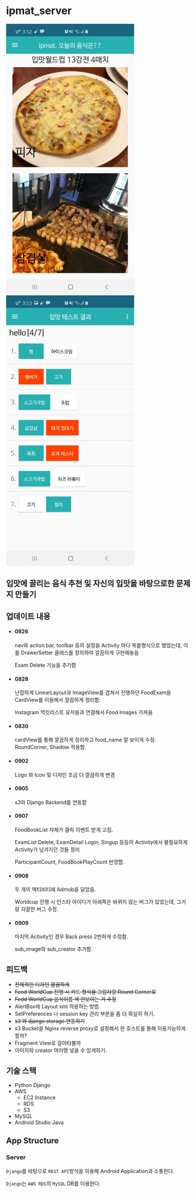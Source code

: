 # ipmat_server
![preview1](preview1.jpg)![preview2](preview2.jpg)



## 입맛에 끌리는 음식 추천 및 자신의 입맛을 바탕으로한 문제지 만들기



## 업데이트 내용

* #### 0826

  nav와 action bar, toolbar 등의 설정을 Activity 마다 복붙형식으로 했었는데, 이를 DrawerSetter 클래스를 정의하여 깔끔하게 구현해놓음 

  Exam Delete 기능을 추가함

* #### 0828

  난잡하게 LinearLayout과 ImageView를 겹쳐서 진행하던 FoodExam을 CardView를 이용해서 깔끔하게 정리함.

  Instagram 먹킷리스트 유저들과 연결해서 Food Images 가져옴

* #### 0830

  cardView를 통해 깔끔하게 정리하고 food_name 잘 보이게 수정. RoundCorner, Shadow 적용함.

* #### 0902

  Logo 와 Icon 및 디자인 조금 더 깔끔하게 변경

* #### 0905

  s3와 Django Backend를 연동함

* #### 0907

  FoodBookList 자체가 클릭 이벤트 받게 고침.

  ExamList Delete, ExamDetail Login, Singup 등등의 Activity에서 불필요하게 Activity가 남겨지던 것들 정리

  ParticipantCount, FoodBookPlayCount 반영함.

* #### 0908

  두 개의 액티비티에 Admob을 달았음.

  Worldcup 진행 시 인스타 아이디가 아래쪽은 바뀌지 않는 버그가 있었는데, 그거랑 자잘한 버그 수정.

* #### 0909

  마지막 Activity인 경우 Back press 2번하게 수정함.
  
  sub_image와 sub_creator 추가함.



## 피드백

* ~~전체적인 디자인 깔끔하게~~
* ~~Food WorldCup 진행 시 카드 형식을 그림자랑 Round Corner로~~
* ~~Fodd WorldCup 음식이름 색 안보이는 거 수정~~
* AlertBox에 Layout xml 적용하는 방법
* SetPreferences 나 session key 관리 부분을 좀 더 확실히 하기.
* ~~s3 와 django storage 연동하기~~
* s3 Bucket을 Nginx reverse proxy로 설정해서 한 호스트를 통해 이용가능하게 할까?
* Fragment View로 갈아타볼까
* 이미지와 creator 여러명 넣을 수 있게하기.



## 기술 스택

* Python Django
* AWS
  * EC2 Instance
  * RDS
  * S3
* MySQL
* Android Studio Java



## App Structure

### Server

`Django`를 바탕으로 `REST API`방식을 이용해 Android Application과 소통한다.

`Django`는 `AWS RDS`의 `MySQL` DB를 이용한다.

